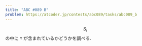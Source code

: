 ```yaml
---
title: "ABC #089 B"
problem: https://atcoder.jp/contests/abc089/tasks/abc089_b
---
```

$$ S_i $$ の中に `Y` が含まれているかどうかを調べる.
